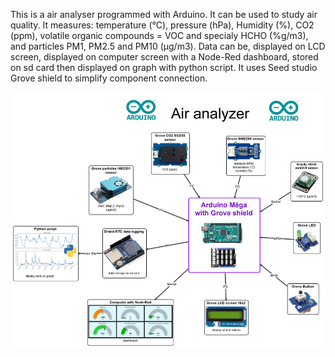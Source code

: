 This is a air analyser programmed with Arduino. It can be used to study air quality.
It measures: temperature (°C), pressure (hPa), Humidity (%), CO2 (ppm), volatile organic compounds = VOC and specialy HCHO (%g/m3), and particles PM1, PM2.5 and PM10 (µg/m3).
Data can be,  displayed on LCD screen, displayed on computer screen with a Node-Red dashboard, stored on sd card then displayed on graph with python script.
It uses Seed studio Grove shield to simplify component connection.

![](carte-english.png)


